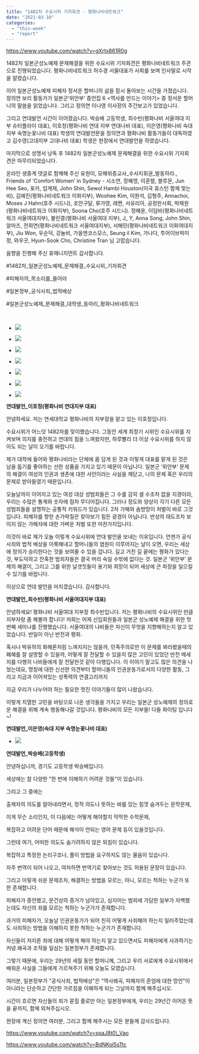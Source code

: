 ```yaml
---
title: "1482차 수요시위 기자회견 - 평화나비네트워크"
date: "2021-03-10"
categories: 
  - "this-week"
  - "report"
---
```


https://www.youtube.com/watch?v=gXrtx861R0g

1482차 일본군성노예제 문제해결을 위한 수요시위 기자회견은 평화나비네트워크 주관으로 진행되었습니다. 평화나비네트워크 허수경 서울대표가 사회를 보며 인사말로 시작을 알렸습니다.

이어 일본군성노예제 피해자 정서운 할머니의 삶을 잠시 돌아보는 시간을 가졌습니다. 정의연 보리 활동가가 일본군‘위안부’ 증언집 6 <역사를 만드는 이야기> 중 정서운 할머니의 말씀을 읽었습니다. 그리고 정의연 이나영 이사장의 주간보고가 있었습니다.

그리고 연대발언 시간이 이어졌습니다. 박승배 고등학생, 최수빈(평화나비 서울여대 지부 슈터플라이 대표), 이호정(평화나비 연대 지부 연대나비 대표), 이은영(평화나비 숙대 지부 숙명눈꽃나비 대표) 학생의 연대발언문을 정의연과 평화나비 활동가들이 대독하였고 김수영(고대지부 고대나비 대표) 학생은 현장에서 연대발언을 하였습니다.

마지막으로 성명서 낭독 후 1482차 일본군성노예제 문제해결을 위한 수요시위 기자회견은 마무리되었습니다.

온라인 생중계 댓글로 함께해 주신 유원이, 모해위증교사\_수사지휘권\_발동하라., Friends of ‘Comfort Women’ in Sydney - 시소연, 장혜영, 이훈렬, 블루몬, Jun Hee Seo, 포카, 임계재, John Shin, Sewol Hambi Houston(미국 휴스턴 함께 맞는 비), 김예진(​평화나비네트워크 이화지부), Woohee Kim, 이원석, 김형주, Annachoi, Moses J Hahn(호주 시드니), 조안구달, 류가영, 레짠, 서유리아, 공정한사회, 박채원(평화나비네트워크 이화지부), Soona Cho(​호주 시드니). 정혜윤, 이담비(평화나비네트워크 서울여대지부), 불린콩(​평화나비 서울여대 지부), J\_ Y, Anna Song, John Shin, 알마즈, 전희연(평화나비네트워크 서울여대지부), 서해민(​평화나비네트워크 이화여대지부), Jiu Won, 우순덕, 강눌비, 가을엔코스모스, Seung il Kim, 가나다, 투어이브박미정, 와우굿, Hyun-Sook Cho, Christine Tran 님 고맙습니다.

음향을 진행해 주신 휴매니지먼트 감사합니다.

#1482차\_일본군성노예제\_문제해결\_수요시위\_기자회견

#피해자의\_목소리를\_들어라

#일본정부\_공식사죄\_법적배상

#일본군성노예제\_문제해결\_대학생\_동아리\_평화나비네트워크

​

- ![](https://womenandwar.net/kr/wp-content/uploads/2021/03/크기변환IMGP1747.jpg)
    
- ![](https://womenandwar.net/kr/wp-content/uploads/2021/03/크기변환IMGP1768.jpg)
    
- ![](https://womenandwar.net/kr/wp-content/uploads/2021/03/크기변환IMGP1774.jpg)
    
- ![](https://womenandwar.net/kr/wp-content/uploads/2021/03/크기변환IMGP1799.jpg)
    
- ![](https://womenandwar.net/kr/wp-content/uploads/2021/03/크기변환IMGP1818.jpg)
    
- ![](https://womenandwar.net/kr/wp-content/uploads/2021/03/크기변환IMGP1830.jpg)
    
- ![](https://womenandwar.net/kr/wp-content/uploads/2021/03/크기변환IMGP1837.jpg)
    

**연대발언\_이호정(평화나비 연대지부 대표)**

안녕하세요. 저는 연세대학교 평화나비의 지부장을 맡고 있는 이호정입니다.

수요시위가 어느덧 1482차를 맞이했습니다. 그동안 세계 최장기 시위인 수요시위를 지켜보며 의지를 충전하고 연대의 힘을 느껴왔지만, 하루빨리 더 이상 수요시위를 하지 않아도 되는 날이 오기를 바랍니다.

제가 대학에 들어와 평화나비라는 단체에 몸 담게 된 것과 이렇게 대표를 맡게 된 것은 남을 돕기를 좋아하는 선한 성품을 가지고 있기 때문이 아닙니다. 일본군 ‘위안부’ 문제의 해결이 여성의 인권과 생존에 대한 사안이라는 사실을 깨닫고, 나의 문제 혹은 우리의 문제로 받아들였기 때문입니다.

오늘날까지 이어지고 있는 여성 대상 성범죄들은 그 수를 감히 셀 수조차 없을 지경이라, 우리는 수많은 통계와 숫자에 점차 무디어집니다. 그러나 정도와 양상이 각기 다른 모든 성범죄들을 설명하는 공통적 키워드가 있습니다. 2차 가해와 솜방망이 처벌이 바로 그것입니다. 피해자를 향한 손가락질은 찾아보기 힘든 광경이 아닙니다. 반성의 태도조차 보이지 않는 가해자에 대한 가벼운 처벌 또한 마찬가지입니다.

이것이 바로 제가 오늘 이렇게 수요시위에 연대 발언을 보내는 이유입니다. 언젠가 공식 사죄와 법적 배상을 이룩해내고 할머니들의 염원이 이루어지는 날이 오면, 우리는 세상에 정의가 승리한다는 것을 보여줄 수 있을 겁니다. 길고 거친 길 끝에는 평화가 있다는 것, 부도덕하고 잔혹한 범죄자들은 결국 머리 숙일 수밖에 없다는 것. 일본군 ‘위안부’ 문제의 해결이, 그리고 그를 위한 날갯짓들이 용기와 희망이 되어 세상에 큰 파장을 일으킬 수 있기를 바랍니다.

이상으로 연대 발언을 마치겠습니다. 감사합니다.

**연대발언\_최수빈(평화나비 서울여대지부 대표)**

안녕하세요! 평화나비 서울여대 지부장 최수빈입니다. 저는 평화나비의 수요시위인 만큼 지부자랑 좀 해볼까 합니다! 저희는 어제 신입회원들과 일본군 성노예제 해결을 위한 첫번째 세미나를 진행했습니다. 서울여대의 나비들은 자신이 무엇을 지향해하는지 알고 있었습니다. 반일이 아닌 반전과 평화.

혹시나 박유하의 화해론처럼 느껴지지는 않을까, 민족주의로만 이 문제를 봐라봤을때의 폐혜를 잘 설명할 수 있을까, 어떻게 잘 전달할 수 있을지 많은 고민이 있었던 반전 메세지를 다행히 나비들에게 잘 전달한것 같아 다행입니다. 이 이야기 말고도 많은 의견을 나눴는데요, 명칭에 대한 신선한 의견부터 할머니들의 인권운동가로서의 다양한 활동, 그리고 지금과 이어져있는 성폭력의 연결고리까지

지금 우리가 나누어야 하는 필요한 멋진 이야기들이 많이 나왔습니다.

이렇게 치열한 고민을 바탕으로 나온 생각들을 가지고 우리는 일본군 성노예제의 정의로운 해결을 위해 계속 행동해나갈 것입니다. 평화나비의 모든 지부들! 다들 화이팅 입니다~!

**연대발언\_이은영(숙대 지부 숙명눈꽃나비 대표)**

- ![](https://womenandwar.net/kr/wp-content/uploads/2021/03/photo_2021-03-10_18-30-01-724x1024.jpg)
    

**연대발언\_박승배(고등학생)**

안녕하십니까, 경기도 고등학생 박승배입니다.

세상에는 참 다양한 "한 번에 이해하기 어려운 것들"이 있습니다.

그리고 그 중에는

출제자의 의도를 알아내라면서, 정작 의도나 뜻하는 바를 있는 힘껏 숨겨두는 문학문제,

이게 무슨 소리인지, 이 다음에는 어떻게 해야할지 막막한 수학문제,

복잡하고 어려운 단어 때문에 해석이 안되는 영어 문제 등이 있을것입니다.

그런데 여기, 어떠한 의도도 숨기려하지 않은 외침이 있습니다.

복잡하고 특정한 논리구조나, 풀이 방법을 요구하지도 않는 물음이 있습니다.

자주 번역이 되어 나오고, 여차하면 번역기로 찾아보는 것도 허용된 문장이 있습니다.

그리고 이렇게 쉬운 문제조차, 해결하는 방법을 모르는, 아니, 모르는 척하는 누군가 또한 존재합니다.

피해자가 증언했고, 문건상의 증거가 남아있고, 심지어는 범죄에 가담한 일부가 자백했는데도 자신의 죄를 모르는 척하는 누군가가 존재합니다.

과거의 피해자가, 오늘날 인권운동가가 되어 친히 어떻게 사죄해야 하는지 일러주었는데도 사죄하는 방법을 이해하지 못한 척하는 누군가가 존재합니다.

자신들이 저지른 죄에 대해 어떻게 해야 하는지 알고 있으면서도 피해자에게 사과하기는 커녕 왜곡과 조작을 일삼는 일본정부가 존재합니다.

그렇기 때문에, 우리는 29년의 세월 동안 할머니께, 그리고 우리 서로에게 수요시위에서 배워온 사실을 그들에게 가르쳐주기 위해 오늘도 모였습니다.

여러분, 일본정부가 "공식사죄, 법적배상"은 "역사왜곡, 피해자의 존엄에 대한 망언"이 아니라는 단순하고 간단한 가르침을 이해하게 되는 그날까지 함께 해주십시오.

시간이 흐르면 자신들의 죄가 묻힐 줄로만 아는 일본정부에게, 우리는 29년간 이어온 뜻을 끝까지, 함께 외쳐주십시오.

현장에 계신 정의연 여러분, 그리고 함께 해주시는 모든 분들께 감사드립니다.

https://www.youtube.com/watch?v=spaJ8t0\_Vao

https://www.youtube.com/watch?v=BdNKol5sTtc
